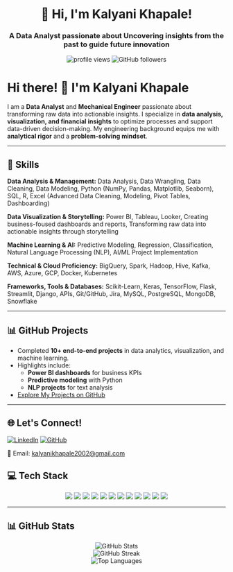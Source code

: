 
<!-- Profile Header -->
<h1 align="center">👋 Hi, I'm Kalyani Khapale!</h1>
<h3 align="center">A Data Analyst passionate about Uncovering insights from the past to guide future innovation</h3>

<p align="center">
  <img src="https://komarev.com/ghpvc/?username=kalyanikhapale&label=Profile%20views&color=0e75b6&style=flat" alt="profile views" />
  <img src="https://img.shields.io/github/followers/kalyanikhapale?label=Followers&style=social" alt="GitHub followers" />
</p>

# Hi there! 👋 I'm Kalyani Khapale  

I am a **Data Analyst** and **Mechanical Engineer** passionate about transforming raw data into actionable insights. I specialize in **data analysis, visualization, and financial insights** to optimize processes and support data-driven decision-making. My engineering background equips me with **analytical rigor** and a **problem-solving mindset**.  

---

## 🔧 Skills  
**Data Analysis & Management:** Data Analysis, Data Wrangling, Data Cleaning, Data Modeling, Python (NumPy, Pandas, Matplotlib, Seaborn), SQL, R, Excel (Advanced Data Cleaning, Modeling, Pivot Tables, Dashboarding)  

**Data Visualization & Storytelling:** Power BI, Tableau, Looker, Creating business-foused dashboards and reports, Transforming raw data into actionable insights through storytelling  

**Machine Learning & AI:** Predictive Modeling, Regression, Classification, Natural Language Processing (NLP), AI/ML Project Implementation  

**Technical & Cloud Proficiency:** BigQuery, Spark, Hadoop, Hive, Kafka, AWS, Azure, GCP, Docker, Kubernetes  

**Frameworks, Tools & Databases:** Scikit-Learn, Keras, TensorFlow, Flask, Streamlit, Django, APIs, Git/GitHub, Jira, MySQL, PostgreSQL, MongoDB, Snowflake  

---

## 📊 GitHub Projects  

- Completed **10+ end-to-end projects** in data analytics, visualization, and machine learning.  
- Highlights include:  
  - **Power BI dashboards** for business KPIs  
  - **Predictive modeling** with Python  
  - **NLP projects** for text analysis   
- [Explore My Projects on GitHub](#)  

---




## 🌐 Let's Connect!

[![LinkedIn](https://img.shields.io/badge/LinkedIn-Connect-blue?style=for-the-badge&logo=linkedin)](https://www.linkedin.com/in/kalyani-khapale-b38812206/)
[![GitHub](https://img.shields.io/badge/GitHub-Follow-black?style=for-the-badge&logo=github)](https://github.com/Kalyanikhapale)

📧 Email: [kalyanikhapale2002@gmail.com](mailto:kalyanikhapale2002@gmail.com)


<h2>💻 Tech Stack</h2>

<div align="center">
  
  <!-- Programming Languages -->
  <img src="https://img.shields.io/badge/Python-3776AB?style=for-the-badge&logo=python&logoColor=white"/>
  <img src="https://img.shields.io/badge/MySQL-4479A1?style=for-the-badge&logo=mysql&logoColor=white"/>
  
  <!-- Data Libraries -->
  <img src="https://img.shields.io/badge/NumPy-013243?style=for-the-badge&logo=numpy&logoColor=white"/>
  <img src="https://img.shields.io/badge/Pandas-150458?style=for-the-badge&logo=pandas&logoColor=white"/>
  <img src="https://img.shields.io/badge/SciPy-8CAAE6?style=for-the-badge&logo=scipy&logoColor=white"/>

  <!-- Visualization Tools -->
  <img src="https://img.shields.io/badge/Matplotlib-11557C?style=for-the-badge&logo=matplotlib&logoColor=white"/>
  <img src="https://img.shields.io/badge/Plotly-3F4F75?style=for-the-badge&logo=plotly&logoColor=white"/>
  <img src="https://img.shields.io/badge/Power BI-F2C811?style=for-the-badge&logo=powerbi&logoColor=black"/>
  <img src="https://img.shields.io/badge/Excel-3F4F75?style=for-the-badge&logo=Excel&logoColor=white"/>
  <img src="https://img.shields.io/badge/Tableau-3F4F75?style=for-the-badge&logo=Tableau&logoColor=white"/>
  <img src="https://img.shields.io/badge/AWS-3F4F75?style=for-the-badge&logo=AWS&logoColor=white"/>
  <img src="https://img.shields.io/badge/MongoDB-3F4F75?style=for-the-badge&logo=MongoDB&logoColor=white"/>
</div>

---

<h2>📊 GitHub Stats</h2>

<p align="center">
  <img src="https://github-readme-stats.vercel.app/api?username=Kalyanikhapale&show_icons=true&theme=radical" alt="GitHub Stats" />
  <br/>
  <img src="https://github-readme-streak-stats.herokuapp.com?user=Kalyanikhapale&theme=radical&hide_border=false" alt="GitHub Streak" />
  <br/>
  <img src="https://github-readme-stats.vercel.app/api/top-langs/?username=Kalyanikhapale&layout=compact&theme=radical" alt="Top Languages" />
</p>
